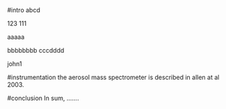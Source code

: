 #intro
abcd


123
111

aaaaa

bbbbbbbb
cccdddd


john1

#instrumentation
the aerosol mass spectrometer is described in allen at al 2003.

#conclusion
In sum, .......

